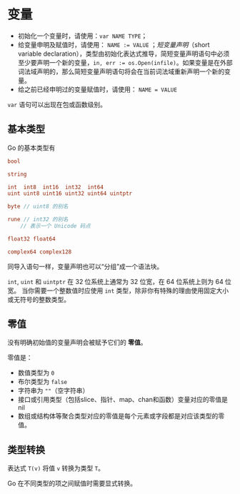 # 变量

- 初始化一个变量时，请使用：`var NAME TYPE`；
- 给变量申明及赋值时，请使用： `NAME := VALUE` ；*短变量声明*（short variable declaration），类型由初始化表达式推导，简短变量声明语句中必须至少要声明一个新的变量，`in, err := os.Open(infile)`。如果变量是在外部词法域声明的，那么简短变量声明语句将会在当前词法域重新声明一个新的变量。
- 给之前已经申明过的变量赋值时，请使用： `NAME = VALUE`

`var` 语句可以出现在包或函数级别。

## 基本类型

Go 的基本类型有

```go
bool

string

int  int8  int16  int32  int64
uint uint8 uint16 uint32 uint64 uintptr

byte // uint8 的别名

rune // int32 的别名
    // 表示一个 Unicode 码点

float32 float64

complex64 complex128
```

同导入语句一样，变量声明也可以“分组”成一个语法块。

`int`, `uint` 和 `uintptr` 在 32 位系统上通常为 32 位宽，在 64 位系统上则为 64 位宽。 当你需要一个整数值时应使用 `int` 类型，除非你有特殊的理由使用固定大小或无符号的整数类型。

## 零值

没有明确初始值的变量声明会被赋予它们的 **零值**。

零值是：

- 数值类型为 `0`
- 布尔类型为 `false`
- 字符串为 `""`（空字符串）
- 接口或引用类型（包括slice、指针、map、chan和函数）变量对应的零值是nil
- 数组或结构体等聚合类型对应的零值是每个元素或字段都是对应该类型的零值。

## 类型转换

表达式 `T(v)` 将值 `v` 转换为类型 `T`。

Go 在不同类型的项之间赋值时需要显式转换。

